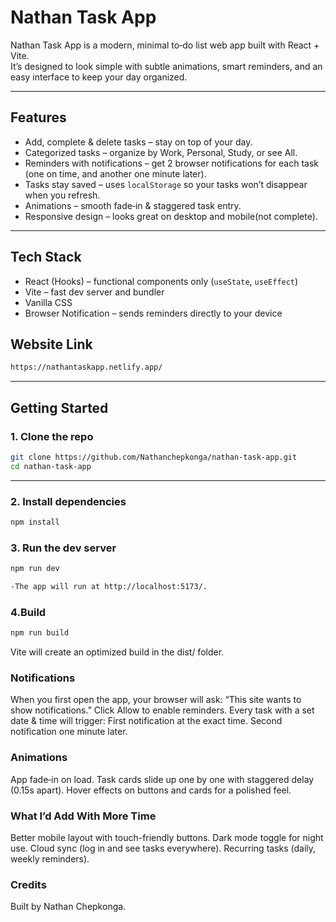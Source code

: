 # Nathan Task App

Nathan Task App is a modern, minimal to‑do list web app built with React + Vite.  
It’s designed to look simple with subtle animations, smart reminders, and an easy interface to keep your day organized.  

---

## Features

- Add, complete & delete tasks – stay on top of your day.
- Categorized tasks – organize by Work, Personal, Study, or see All.
- Reminders with notifications – get 2 browser notifications for each task (one on time, and another one minute later).
- Tasks stay saved – uses `localStorage` so your tasks won’t disappear when you refresh.
- Animations – smooth fade‑in & staggered task entry.
- Responsive design – looks great on desktop and mobile(not complete).

---

## Tech Stack

- React (Hooks) – functional components only (`useState`, `useEffect`)
- Vite – fast dev server and bundler
- Vanilla CSS 
- Browser Notification – sends reminders directly to your device

## Website Link
```bash
https://nathantaskapp.netlify.app/
```
---

## Getting Started

### 1. Clone the repo

```bash
git clone https://github.com/Nathanchepkonga/nathan-task-app.git
cd nathan-task-app
```
---

### 2. Install dependencies

```bash
npm install
```

### 3. Run the dev server

```bash
npm run dev

-The app will run at http://localhost:5173/.
```

### 4.Build 

```bash
npm run build
```

Vite will create an optimized build in the dist/ folder.

### Notifications

When you first open the app, your browser will ask:
“This site wants to show notifications.”
Click Allow to enable reminders.
Every task with a set date & time will trigger:
First notification at the exact time.
Second notification one minute later.

### Animations
App fade‑in on load.
Task cards slide up one by one with staggered delay (0.15s apart).
Hover effects on buttons and cards for a polished feel.

### What I’d Add With More Time
Better mobile layout with touch-friendly buttons.
Dark mode toggle for night use.
Cloud sync (log in and see tasks everywhere).
Recurring tasks (daily, weekly reminders).

### Credits
Built by Nathan Chepkonga.